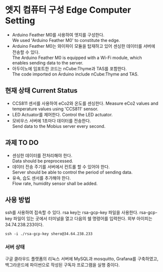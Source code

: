 # 엣지 컴퓨터 구성 Edge Computer Setting


- Arduino Feather M0를 사용하여 엣지를 구성한다.  
We used 'Arduino Feather M0' to constitute the edge.
- Arduino Feather M0는 와이파이 모듈을 탑재하고 있어 센싱한 데이터를 서버에 전송할 수 있다.  
The Arduino Feather M0 is equipped with a Wi-Fi module, which enables sending data to the server.
- 아두이노에 임포트한 코드는 nCube:Thyme과 TAS를 포함한다.  
The code imported on Arduino include nCube:Thyme and TAS.


## 현재 상태 Current Status
- CCS811 센서를 사용하여 eCo2와 온도를 센싱한다.
Measure eCo2 values and temperature values using 'CCS811' sensor.
- LED Actuator를 제어한다.
Control the LED actuator.
- 모비우스 서버에 1초마다 데이터를 전송한다.  
Send data to the Mobius server every second.


## 과제  TO DO
- 센싱한 데이터를 전처리해야 한다.  
Data should be preprocessed.
- 데이터 전송 주기를 서버에서 컨트롤 할 수 있어야 한다.  
Server should be able to control the period of sending data.
- 유속, 습도 센서를 추가해야 한다.  
Flow rate, humidity sensor shall be added.




## 사용 방법

ssh를 사용하여 접속할 수 있다. rsa key는 rsa-gcp-key 파일을 사용한다.
rsa-gcp-key 파일이 있는 곳에서 터미널을 열고 다음의 쉘 명령어를 입력한다.
외부 아이피는 34.74.238.233이다.

```shell script
ssh -i ./rsa-gcp-key shero@34.64.238.233
```

### 서버 상태

구글 클라우드 플랫폼의 리눅스 서버에 MySQL과 mosquitto, Grafana를 구축하였고,
백그라운드에 파이썬으로 작성된 구독자 프로그램을 실행 중이다.
